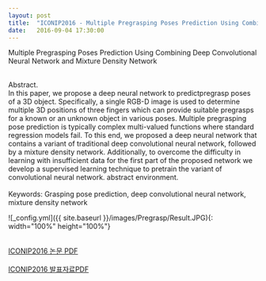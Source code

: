 ```yaml
---
layout: post
title:  "ICONIP2016 - Multiple Pregrasping Poses Prediction Using Combining Deep Convolutional Neural Network and Mixture Density Network"
date:   2016-09-04 17:30:00
---
```


Multiple Pregrasping Poses Prediction Using Combining Deep Convolutional Neural Network and Mixture Density Network<br>

<br>Abstract.
<br>In this paper, we propose a deep neural network to predictpregrasp poses of a 3D object. Specifically, a single RGB-D image is used to determine multiple 3D positions of three fingers which can provide suitable pregrasps for a known or an unknown object in various poses. Multiple pregrasping pose prediction is typically complex multi-valued functions where standard regression models fail. To this end, we proposed a deep neural network that contains a variant of traditional deep convolutional neural network, followed by a mixture density network. Additionally, to overcome the difficulty in learning with insufficient data for the first part of the proposed network we develop a supervised learning technique to pretrain the variant of convolutional neural network. abstract environment.<br><br>
Keywords: Grasping pose prediction, deep convolutional neural network, mixture density network

![_config.yml]({{ site.baseurl }}/images/Pregrasp/Result.JPG){: width="100%" height="100%"}<br>

<br>[ICONIP2016 논문 PDF](https://github.com/sp9103/sp9103.github.io/blob/master/PDF/ICONIP2016.pdf)<br>
<br>[ICONIP2016 발표자료PDF](https://github.com/sp9103/sp9103.github.io/blob/master/PDF/ICONIP2016-발표자료.pdf)<br>
